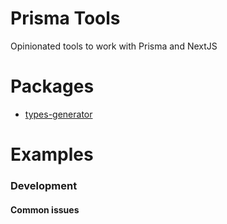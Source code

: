 # Prisma Tools

Opinionated tools to work with Prisma and NextJS

# Packages

- [types-generator](./packages/types-generator/)

# Examples

### Development

#### Common issues
